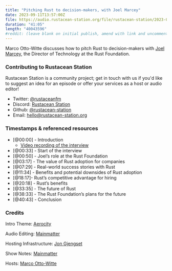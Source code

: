 ```yaml
---
title: "Pitching Rust to decision-makers, with Joel Marcey"
date: 2023-09-11T13:57:00Z
file: https://audio.rustacean-station.org/file/rustacean-station/2023-09-11-joel-marcey.mp3
duration: "41:05"
length: "40043596"
#reddit: (leave blank on initial publish, amend with link and uncomment this line after Reddit thread has been posted)
---
```


Marco Otto-Witte discusses how to pitch Rust to decision-makers with [Joel Marcey](https://joelmarcey.com/), the Director of Technology at the Rust Foundation.  

### Contributing to Rustacean Station

Rustacean Station is a community project; get in touch with us if you'd like to suggest an idea for an episode or offer your services as a host or audio editor!

 - Twitter: [@rustaceanfm](https://twitter.com/rustaceanfm)
 - Discord: [Rustacean Station](https://discord.gg/cHc3Gyc)
 - Github: [@rustacean-station](https://github.com/rustacean-station/)
 - Email: [hello@rustacean-station.org](mailto:hello@rustacean-station.org)

### Timestamps & referenced resources

- [@00:00] - Introduction
    - [Video recording of the interview](https://mainmatter.com/blog/2023/08/01/pitching-rust-to-decision-makers-with-joel-marcey/)
- [@00:33] - Start of the interview
- [@00:50] - Joel’s role at the Rust Foundation
- [@03:17] - The value of Rust adoption for companies
- [@07:29] - Real-world success stories with Rust
- [@11:34] - Benefits and potential downsides of Rust adoption
- [@18:17]- Rust’s competitive advantage for hiring
- [@20:18] - Rust’s benefits
- [@33:35] - The future of Rust
- [@38:33] - The Rust Foundation’s plans for the future
- [@40:43] - Conclusion

### Credits

Intro Theme: [Aerocity](https://twitter.com/AerocityMusic)

Audio Editing: [Mainmatter](https://mainmatter.com/rust-consulting/)

Hosting Infrastructure: [Jon Gjengset](https://twitter.com/jonhoo/)

Show Notes: [Mainmatter](https://mainmatter.com/rust-consulting/)

Hosts: [Marco Otto-Witte](https://twitter.com/marcoow)
